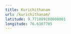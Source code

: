 ```yaml
---
title: Kurichithanam
url: /kurichithanam/
latitude: 9.771089100000001
longitude: 76.6107705
---
```

